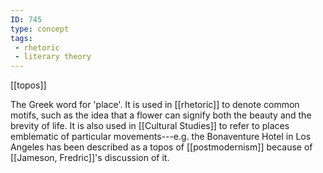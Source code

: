 ```yaml
---
ID: 745
type: concept
tags: 
 - rhetoric
 - literary theory
---
```


[[topos]]

 The Greek word for
'place'. It is used in
[[rhetoric]] to denote common
motifs, such as the idea that a flower can signify both the beauty and
the brevity of life. It is also used in [[Cultural Studies]] to refer to places
emblematic of particular movements---e.g. the Bonaventure Hotel in Los
Angeles has been described as a topos of
[[postmodernism]] because of
[[Jameson, Fredric]]'s
discussion of it.
